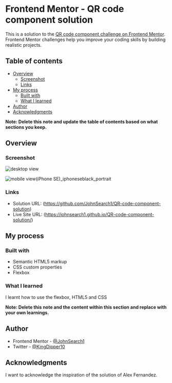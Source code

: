 # Frontend Mentor - QR code component solution

This is a solution to the [QR code component challenge on Frontend Mentor](https://www.frontendmentor.io/challenges/qr-code-component-iux_sIO_H). Frontend Mentor challenges help you improve your coding skills by building realistic projects. 

## Table of contents

- [Overview](#overview)
  - [Screenshot](#screenshot)
  - [Links](#links)
- [My process](#my-process)
  - [Built with](#built-with)
  - [What I learned](#what-i-learned)
- [Author](#author)
- [Acknowledgments](#acknowledgments)

**Note: Delete this note and update the table of contents based on what sections you keep.**

## Overview

### Screenshot
![desktop view](https://user-images.githubusercontent.com/101589592/181377390-1f0abc60-b77f-4087-a8f8-91c32ec69892.png)

![mobile view(iPhone SE)_iphoneseblack_portrait](https://user-images.githubusercontent.com/101589592/181379659-74212b58-7480-4ef6-8589-86de022bc993.png)




### Links
- Solution URL: (https://github.com/JohnSearch1/QR-code-component-solution)
- Live Site URL: (https://johnsearch1.github.io/QR-code-component-solution/)

## My process

### Built with
- Semantic HTML5 markup
- CSS custom properties
- Flexbox


### What I learned
I learnt how to use the flexbox, HTML5 and CSS

**Note: Delete this note and the content within this section and replace with your own learnings.**


## Author
- Frontend Mentor - [@JohnSearch1](https://www.frontendmentor.io/profile/JohnSearch1)
- Twitter - [@KingDipper10](https://www.twitter.com/KingDipper10)


## Acknowledgments
I want to acknowledge the inspiration of the solution of Alex Fernandez.
